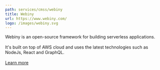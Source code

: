 ```yaml
---
path: services/cmss/webiny
title: Webiny
url: https://www.webiny.com/
logo: /images/webiny.svg
---
```

Webiny is an open-source framework for building serverless applications. \
\
It's built on top of AWS cloud and uses the latest technologies such as NodeJs, React and GraphQL.\
\
[Learn more](https://www.webiny.com/)